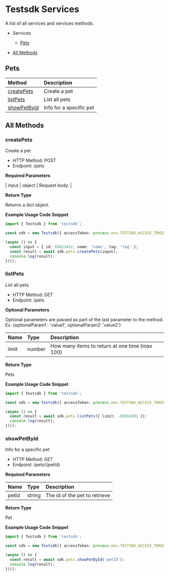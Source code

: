 # Testsdk Services

A list of all services and services methods.

- Services

  - [Pets](#pets)

- [All Methods](#all-methods)

## Pets

| Method                      | Description             |
| :-------------------------- | :---------------------- |
| [createPets](#createpets)   | Create a pet            |
| [listPets](#listpets)       | List all pets           |
| [showPetById](#showpetbyid) | Info for a specific pet |

## All Methods

### **createPets**

Create a pet

- HTTP Method: POST
- Endpoint: /pets

**Required Parameters**

| input | object | Request body. |

**Return Type**

Returns a dict object.

**Example Usage Code Snippet**

```Typescript
import { Testsdk } from 'testsdk';

const sdk = new Testsdk({ accessToken: process.env.TESTSDK_ACCESS_TOKEN });

(async () => {
  const input = { id: 85623452, name: 'name', tag: 'tag' };
  const result = await sdk.pets.createPets(input);
  console.log(result);
})();

```

### **listPets**

List all pets

- HTTP Method: GET
- Endpoint: /pets

**Optional Parameters**

Optional parameters are passed as part of the last parameter to the method. Ex. {optionalParam1 : 'value1', optionalParam2: 'value2'}

| Name  | Type   | Description                                    |
| :---- | :----- | :--------------------------------------------- |
| limit | number | How many items to return at one time (max 100) |

**Return Type**

Pets

**Example Usage Code Snippet**

```Typescript
import { Testsdk } from 'testsdk';

const sdk = new Testsdk({ accessToken: process.env.TESTSDK_ACCESS_TOKEN });

(async () => {
  const result = await sdk.pets.listPets({ limit: -99263401 });
  console.log(result);
})();

```

### **showPetById**

Info for a specific pet

- HTTP Method: GET
- Endpoint: /pets/{petId}

**Required Parameters**

| Name  | Type   | Description                   |
| :---- | :----- | :---------------------------- |
| petId | string | The id of the pet to retrieve |

**Return Type**

Pet

**Example Usage Code Snippet**

```Typescript
import { Testsdk } from 'testsdk';

const sdk = new Testsdk({ accessToken: process.env.TESTSDK_ACCESS_TOKEN });

(async () => {
  const result = await sdk.pets.showPetById('petId');
  console.log(result);
})();

```

